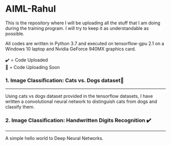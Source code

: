 # AIML-Rahul
This is the repository where I will be uploading all the stuff that I am doing during the training program. I will try to keep it as understandable as possible.

All codes are written in Python 3.7 and executed on tensorflow-gpu 2.1 on a Windows 10 laptop and Nvidia GeForce 940MX graphics card. <br><br>
✔️ = Code Uploaded <br>
🔶 = Code Uploading Soon

### 1. Image Classification: Cats vs. Dogs dataset🔶
---
Using cats vs dogs dataset provided in the tensorflow datasets, I have written a convolutional neural network to distinguish cats from dogs and classify them.

### 2. Image Classification: Handwritten Digits Recognition ✔️
---
A simple hello world to Deep Neural Networks. 